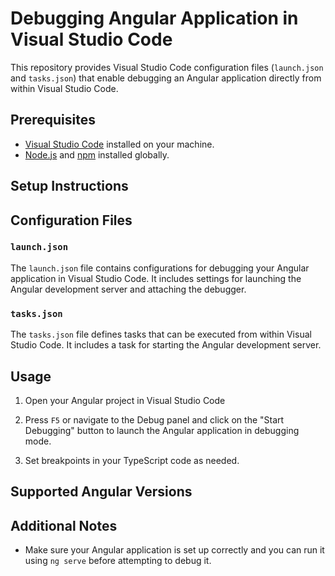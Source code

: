 # Debugging Angular Application in Visual Studio Code

This repository provides Visual Studio Code configuration files (`launch.json` and `tasks.json`) that enable debugging an Angular application directly from within Visual Studio Code.

## Prerequisites

- [Visual Studio Code](https://code.visualstudio.com/download) installed on your machine.
- [Node.js](https://nodejs.org/) and [npm](https://www.npmjs.com/) installed globally.

## Setup Instructions

## Configuration Files

### `launch.json`

The `launch.json` file contains configurations for debugging your Angular application in Visual Studio Code. It includes settings for launching the Angular development server and attaching the debugger.

### `tasks.json`

The `tasks.json` file defines tasks that can be executed from within Visual Studio Code. It includes a task for starting the Angular development server.

## Usage

1. Open your Angular project in Visual Studio Code

2. Press `F5` or navigate to the Debug panel and click on the "Start Debugging" button to launch the Angular application in debugging mode.

3. Set breakpoints in your TypeScript code as needed.

## Supported Angular Versions

## Additional Notes

- Make sure your Angular application is set up correctly and you can run it using `ng serve` before attempting to debug it.
